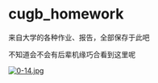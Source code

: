 # cugb_homework

来自大学的各种作业、报告，全部保存于此吧

不知道会不会有后辈机缘巧合看到这里呢

[![0-14.jpg](https://i.postimg.cc/KcQbXfnx/0-14.jpg)](https://postimg.cc/PNL9Ym3R)
